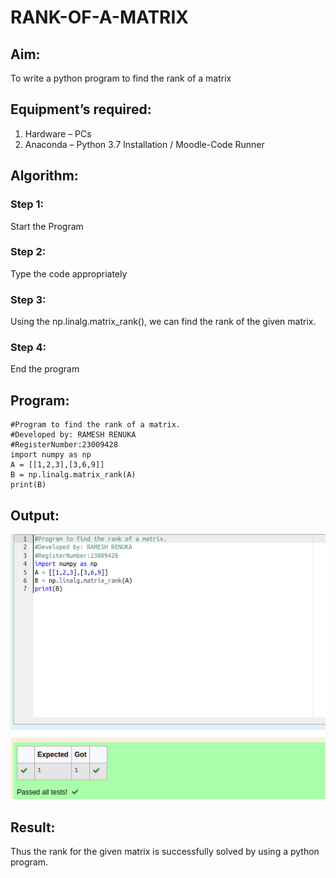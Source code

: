# RANK-OF-A-MATRIX
## Aim:
To write a python program to find the rank of a matrix
## Equipment’s required:
1. 	Hardware – PCs
2. 	Anaconda – Python 3.7 Installation / Moodle-Code Runner
## Algorithm:
### Step 1: 
Start the Program
### Step 2: 
Type the code appropriately
### Step 3:
 Using the np.linalg.matrix_rank(), we can find the rank of the given matrix.
### Step 4: 
End the program
## Program:
```
#Program to find the rank of a matrix.
#Developed by: RAMESH RENUKA
#RegisterNumber:23009428
import numpy as np
A = [[1,2,3],[3,6,9]]
B = np.linalg.matrix_rank(A)
print(B)
```
## Output:
![](rank.png)
## Result:
Thus the rank for the given matrix is successfully solved by  using a python program.

